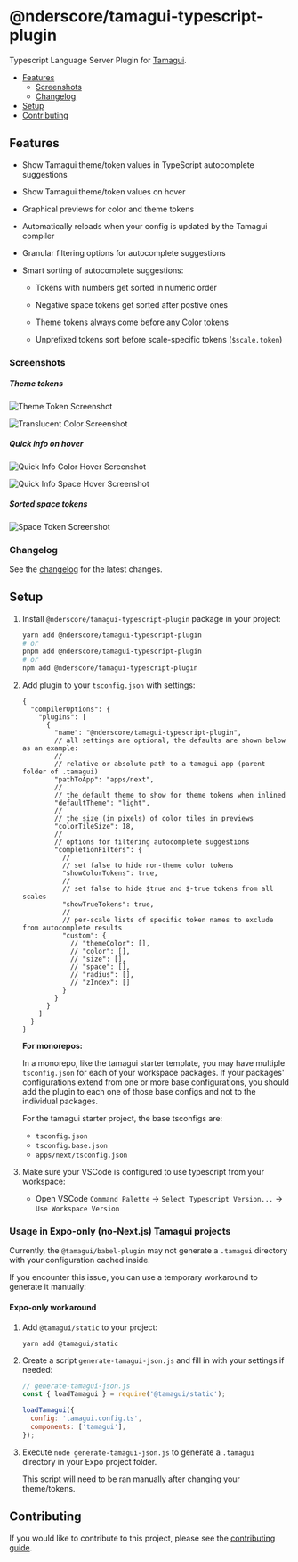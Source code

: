 # @nderscore/tamagui-typescript-plugin

Typescript Language Server Plugin for [Tamagui](https://tamagui.dev).

- [Features](#features)
  - [Screenshots](#screenshots)
  - [Changelog](#changelog)
- [Setup](#setup)
- [Contributing](#contributing)

## Features

- Show Tamagui theme/token values in TypeScript autocomplete suggestions

- Show Tamagui theme/token values on hover

- Graphical previews for color and theme tokens

- Automatically reloads when your config is updated by the Tamagui compiler

- Granular filtering options for autocomplete suggestions

- Smart sorting of autocomplete suggestions:

  - Tokens with numbers get sorted in numeric order

  - Negative space tokens get sorted after postive ones

  - Theme tokens always come before any Color tokens

  - Unprefixed tokens sort before scale-specific tokens (`$scale.token`)

### Screenshots

##### Theme tokens

![Theme Token Screenshot](./docs/screenshot_autocomplete_theme.png)

![Translucent Color Screenshot](./docs/screenshot_autocomplete_translucent.png)

##### Quick info on hover

![Quick Info Color Hover Screenshot](./docs/screenshot_quickinfo_color.png)

![Quick Info Space Hover Screenshot](./docs/screenshot_quickinfo_space.png)

##### Sorted space tokens

![Space Token Screenshot](./docs/screenshot_autocomplete_space.png)

### Changelog

See the [changelog](./CHANGELOG.md) for the latest changes.

## Setup

1. Install `@nderscore/tamagui-typescript-plugin` package in your project:

   ```sh
   yarn add @nderscore/tamagui-typescript-plugin
   # or
   pnpm add @nderscore/tamagui-typescript-plugin
   # or
   npm add @nderscore/tamagui-typescript-plugin
   ```

1. Add plugin to your `tsconfig.json` with settings:

   <!-- prettier-ignore -->
   ```json5
   {
     "compilerOptions": {
       "plugins": [
         {
           "name": "@nderscore/tamagui-typescript-plugin",
           // all settings are optional, the defaults are shown below as an example:
           //
           // relative or absolute path to a tamagui app (parent folder of .tamagui)
           "pathToApp": "apps/next",
           //
           // the default theme to show for theme tokens when inlined
           "defaultTheme": "light",
           //
           // the size (in pixels) of color tiles in previews
           "colorTileSize": 18,
           //
           // options for filtering autocomplete suggestions
           "completionFilters": {
             //
             // set false to hide non-theme color tokens
             "showColorTokens": true,
             //
             // set false to hide $true and $-true tokens from all scales
             "showTrueTokens": true,
             //
             // per-scale lists of specific token names to exclude from autocomplete results
             "custom": {
               // "themeColor": [],
               // "color": [],
               // "size": [],
               // "space": [],
               // "radius": [],
               // "zIndex": []
             }
           }
         }
       ]
     }
   }
   ```

   **For monorepos:**

   In a monorepo, like the tamagui starter template, you may have multiple `tsconfig.json` for each of your workspace packages. If your packages' configurations extend from one or more base configurations, you should add the plugin to each one of those base configs and not to the individual packages.

   For the tamagui starter project, the base tsconfigs are:

   - `tsconfig.json`
   - `tsconfig.base.json`
   - `apps/next/tsconfig.json`

1. Make sure your VSCode is configured to use typescript from your workspace:

   - Open VSCode `Command Palette` -> `Select Typescript Version...` -> `Use Workspace Version`

### Usage in Expo-only (no-Next.js) Tamagui projects

Currently, the `@tamagui/babel-plugin` may not generate a `.tamagui` directory with your configuration cached inside.

If you encounter this issue, you can use a temporary workaround to generate it manually:

#### Expo-only workaround

1. Add `@tamagui/static` to your project:

   ```
   yarn add @tamagui/static
   ```

1. Create a script `generate-tamagui-json.js` and fill in with your settings if needed:

   ```js
   // generate-tamagui-json.js
   const { loadTamagui } = require('@tamagui/static');

   loadTamagui({
     config: 'tamagui.config.ts',
     components: ['tamagui'],
   });
   ```

1. Execute `node generate-tamagui-json.js` to generate a `.tamagui` directory in your Expo project folder.

   This script will need to be ran manually after changing your theme/tokens.

## Contributing

If you would like to contribute to this project, please see the [contributing guide](./CONTRIBUTING.md).
